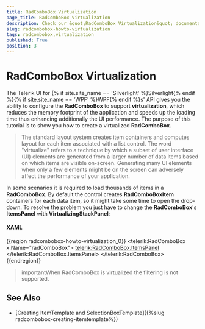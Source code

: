 ```yaml
---
title: RadComboBox Virtualization
page_title: RadComboBox Virtualization
description: Check our &quot;RadComboBox Virtualization&quot; documentation article for the RadComboBox {{ site.framework_name }} control.
slug: radcombobox-howto-virtualization
tags: radcombobox,virtualization
published: True
position: 3
---
```


# RadComboBox Virtualization


The Telerik UI for {% if site.site_name == 'Silverlight' %}Silverlight{% endif %}{% if site.site_name == 'WPF' %}WPF{% endif %}s' API gives you the ability to configure the __RadComboBox__ to support __virtualization__, which reduces the memory footprint of the application and speeds up the loading time thus enhancing additionally the UI performance. The purpose of this tutorial is to show you how to create a virtualized __RadComboBox__. 

>The standard layout system creates item containers and computes layout for each item associated with a list control. The word "virtualize" refers to a technique by which a subset of user interface (UI) elements are generated from a larger number of data items based on which items are visible on-screen. Generating many UI elements when only a few elements might be on the screen can adversely affect the performance of your application.

In some scenarios it is required to load thousands of items in a __RadComboBox__. By default the control creates __RadComboBoxItem__ containers for each data item, so it might take some time to open the drop-down. To resolve the problem you just have to change the __RadComboBox__'s __ItemsPanel__ with __VirtualizingStackPanel__:

#### __XAML__

{{region radcombobox-howto-virtualization_0}}
	<telerik:RadComboBox x:Name="radComboBox">
	    <telerik:RadComboBox.ItemsPanel>
	        <ItemsPanelTemplate>
	            <VirtualizingStackPanel />
	        </ItemsPanelTemplate>
	    </telerik:RadComboBox.ItemsPanel>
	</telerik:RadComboBox>
{{endregion}}

>importantWhen RadComboBox is virtualized the filtering is not supported.

## See Also

 * [Creating ItemTemplate and SelectionBoxTemplate]({%slug radcombobox-creating-itemtemplate%})